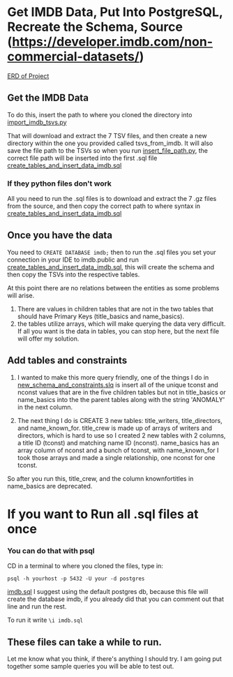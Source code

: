 # Get IMDB Data, Put Into PostgreSQL, Recreate the Schema, Source (https://developer.imdb.com/non-commercial-datasets/)

[ERD of Project](https://github.com/kentstephen/imdb_postgres_elt/blob/main/diagrams/imdb_schema.png)

## Get the IMDB Data

To do this, insert the path to where you cloned the directory into [import_imdb_tsvs.py](https://github.com/kentstephen/imdb_postgres_elt/blob/main/import_imdb_tsvs.py)

That will download and extract the 7 TSV files, and then create a new directory within the one you provided called tsvs_from_imdb. 
It will also save the file path to the TSVs so when you run [insert_file_path.py](https://github.com/kentstephen/imdb_postgres_elt/blob/main/insert_file_paths.py), the correct file path will be inserted into the first .sql file [create_tables_and_insert_data_imdb.sql](https://github.com/kentstephen/imdb_postgres_elt/blob/main/create_tables_insert_data_imdb.sql)

### If they python files don't work 

All you need to run the .sql files is to download and extract the 7 .gz files from the source, and then copy the correct path to where syntax in [create_tables_and_insert_data_imdb.sql](https://github.com/kentstephen/imdb_postgres_elt/blob/main/create_tables_insert_data_imdb.sql)

## Once you have the data

You need to ```CREATE DATABASE imdb;``` then to run the .sql files you set your connection in your IDE to imdb.public and run [create_tables_and_insert_data_imdb.sql](https://github.com/kentstephen/imdb_postgres_elt/blob/main/create_tables_insert_data_imdb.sql), this will create the schema and then copy the TSVs into the respective tables. 

At this point there are no relations between the entities as some problems will arise. 

1. There are values in children tables that are not in the two tables that should have Primary Keys (title_basics and name_basics). 
2. the tables utilize arrays, which will make querying the data very difficult. If all you want is the data in tables, you can stop here, but the next file will offer my solution.

## Add tables and constraints

1. I wanted to make this more query friendly, one of the things I do in [new_schema_and_constraints.slq](https://github.com/kentstephen/imdb_postgres_elt/blob/main/new_schema_and_constraints.sql) is insert all of the unique tconst and nconst values that are in the five children tables but not in title_basics or name_basics into the the parent tables along with the string 'ANOMALY' in the next column. 

2. The next thing I do is CREATE 3 new tables: title_writers, title_directors, and name_known_for. title_crew is made up of arrays of writers and directors, which is hard to use so I created 2 new tables with 2 columns, a title ID (tconst) and matching name ID (nconst). name_basics has an array column of nconst and a bunch of tconst, with name_known_for I took those arrays and made a single relationship, one nconst for one tconst. 

So after you run this, title_crew, and the column knownfortitles in name_basics are deprecated.

# If you want to Run all .sql files at once

### You can do that with psql

CD in a terminal to where you cloned the files, type in:

```psql -h yourhost -p 5432 -U your -d postgres```

[imdb.sql](https://github.com/kentstephen/imdb_postgres_elt/blob/main/imdb.sql) I suggest using the default postgres db, because this file will create the database imdb, if you already did that you can comment out that line and run the rest.

To run it write ```\i imdb.sql```

## These files can take a while to run.

Let me know what you think, if there's anything I should try. I am going put together some sample queries you will be able to test out.
